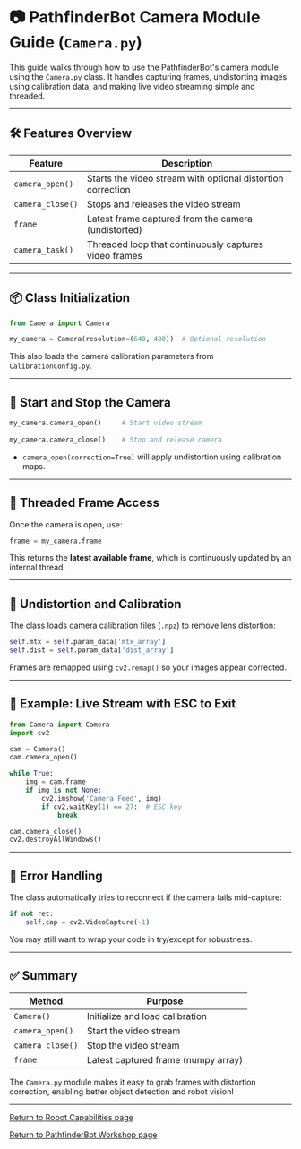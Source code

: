 
# 📷 PathfinderBot Camera Module Guide (`Camera.py`)

This guide walks through how to use the PathfinderBot's camera module using the `Camera.py` class. It handles capturing frames, undistorting images using calibration data, and making live video streaming simple and threaded.

---

## 🛠️ Features Overview

| Feature | Description |
|--------|-------------|
| `camera_open()` | Starts the video stream with optional distortion correction |
| `camera_close()` | Stops and releases the video stream |
| `frame` | Latest frame captured from the camera (undistorted) |
| `camera_task()` | Threaded loop that continuously captures video frames |

---

## 📦 Class Initialization

```python
from Camera import Camera

my_camera = Camera(resolution=(640, 480))  # Optional resolution
```

This also loads the camera calibration parameters from `CalibrationConfig.py`.

---

## 🎥 Start and Stop the Camera

```python
my_camera.camera_open()     # Start video stream
...
my_camera.camera_close()    # Stop and release camera
```

- `camera_open(correction=True)` will apply undistortion using calibration maps.

---

## 🧵 Threaded Frame Access

Once the camera is open, use:

```python
frame = my_camera.frame
```

This returns the **latest available frame**, which is continuously updated by an internal thread.

---

## 🔄 Undistortion and Calibration

The class loads camera calibration files (`.npz`) to remove lens distortion:

```python
self.mtx = self.param_data['mtx_array']
self.dist = self.param_data['dist_array']
```

Frames are remapped using `cv2.remap()` so your images appear corrected.

---

## 🧪 Example: Live Stream with ESC to Exit

```python
from Camera import Camera
import cv2

cam = Camera()
cam.camera_open()

while True:
    img = cam.frame
    if img is not None:
        cv2.imshow('Camera Feed', img)
        if cv2.waitKey(1) == 27:  # ESC key
            break

cam.camera_close()
cv2.destroyAllWindows()
```

---

## 🚫 Error Handling

The class automatically tries to reconnect if the camera fails mid-capture:

```python
if not ret:
    self.cap = cv2.VideoCapture(-1)
```

You may still want to wrap your code in try/except for robustness.

---

## ✅ Summary

| Method | Purpose |
|--------|---------|
| `Camera()` | Initialize and load calibration |
| `camera_open()` | Start the video stream |
| `camera_close()` | Stop the video stream |
| `frame` | Latest captured frame (numpy array) |

The `Camera.py` module makes it easy to grab frames with distortion correction, enabling better object detection and robot vision!

---
[Return to Robot Capabilities page](README.md)

[Return to PathfinderBot Workshop page](/README.md)


